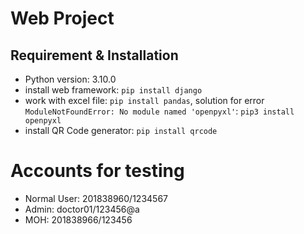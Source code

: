 # Web Project

## Requirement & Installation
- Python version: 3.10.0
- install web framework: `pip install django`
- work with excel file: `pip install pandas`, solution for error `ModuleNotFoundError: No module named 'openpyxl'`: `pip3 install openpyxl`
- install QR Code generator: `pip install qrcode`

# Accounts for testing
- Normal User: 201838960/1234567
- Admin: doctor01/123456@a
- MOH: 201838966/123456


